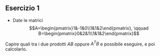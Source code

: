 ## Esercizio 1
- Date le matrici
$$A=\begin{pmatrix}1&-1&0\\1&1&2\end{pmatrix}, \qquad B=\begin{pmatrix}0&2&1\\1&1&2\end{pmatrix}$$

Capire quali tra i due prodotti $AB$ oppure $A^TB$ e possibile eseguire, e poi calcolarlo.